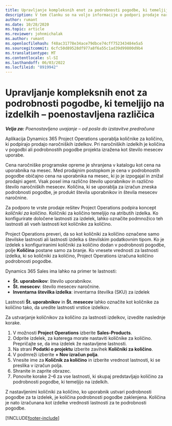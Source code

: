 ```yaml
---
title: Upravljanje kompleksnih enot za podrobnosti pogodbe, ki temeljijo na izdelkih – poenostavljena različica
description: V tem članku so na voljo informacije o podpori prodaje naročniških izdelkov.
author: rumant
ms.date: 10/28/2020
ms.topic: article
ms.reviewer: johnmichalak
ms.author: rumant
ms.openlocfilehash: f48ac31778e34ace79dbce74cff752343484e5a5
ms.sourcegitcommit: 6cfc50d89528df977a8f6a55c1ad39d99800d9b4
ms.translationtype: MT
ms.contentlocale: sl-SI
ms.lasthandoff: 06/03/2022
ms.locfileid: "8919942"
---
```

# <a name="manage-complex-units-for-product-based-contract-lines---lite"></a>Upravljanje kompleksnih enot za podrobnosti pogodbe, ki temeljijo na izdelkih – poenostavljena različica

_**Velja za:** Poenostavljeno uvajanje – od posla do izstavitve predračuna_

Aplikacija Dynamics 365 Project Operations uporablja količnike za količino, ki podpirajo prodajo naročniških izdelkov. Pri naročniških izdelkih je količina v pogodbi ali podrobnostih pogodbe projekta izražena kot število mesecev uporabe.

Cena naročniške programske opreme je shranjena v katalogu kot cena na uporabnika na mesec. Med prodajnim postopkom je cena v podrobnostih pogodbe običajno cena na uporabnika na mesec, ki jo je izpogajal in znižal prodajni agent. Vsak posel ima različno število uporabnikov in različno število naročniških mesecev. Količina, ki se uporablja za izračun zneska podrobnosti pogodbe, je produkt števila uporabnikov in števila mesecev naročnine.

Za podporo te vrste prodaje rešitev Project Operations podpira koncept *količniki za količino*. Količniki za količino temeljijo na atributih izdelka. Ko konfigurirate določene lastnosti za izdelek, lahko označite podmnožico teh lastnosti ali vseh lastnosti kot količnike za količino.

Project Operations preveri, da so kot količniki za količino označene samo številske lastnosti ali lastnosti izdelka s številskim podatkovnim tipom. Ko je izdelek s konfiguriranimi količniki za količino dodan v podrobnosti pogodbe, polje **Količina** postane samo za branje. Ko vnesete vrednosti za lastnosti izdelka, ki so količniki za količino, Project Operations izračuna količino podrobnosti pogodbe.

Dynamics 365 Sales ima lahko na primer te lastnosti:

- **Št. uporabnikov**: število uporabnikov.
- **Št. mesecev**: število mesecev naročnine.
- **Inventarna številka izdelka**: inventarna številka (SKU) za izdelek

Lastnosti **Št. uporabnikov** in **Št. mesecev** lahko označite kot količnike za količino tako, da uredite lastnosti vrstice izdelkov.

Za ustvarjanje količnikov za količino za lastnosti izdelkov, izvedite naslednje korake.

1. V možnosti **Project Operations** izberite **Sales-Products**.
2. Odprite izdelek, za katerega morate nastaviti količnike za količino. Prepričajte se, da ima izdelek že nastavljene lastnosti.
3. Na strani **Podatki o projektu** izberite zavihek **Količniki za količino**.
4. V podmreži izberite **+ Nov izračun polja**.
5. Vnesite ime za **Količnik za količino** in izberite vrednost lastnosti, ki se preslika v izračun polja.
6. Shranite in zaprite obrazec.
7. Ponovite korake 2–6 za vse lastnosti, ki skupaj predstavljajo količino za podrobnosti pogodbe, ki temeljijo na izdelkih.

Z nastavljenimi količniki za količino, ko uporabnik ustvari podrobnosti pogodbe za ta izdelek, je količina podrobnosti pogodbe zaklenjena. Količina je nato izračunana kot izdelke vrednosti lastnosti za te podrobnosti pogodbe.


[!INCLUDE[footer-include](../../includes/footer-banner.md)]
